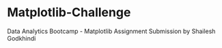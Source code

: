 # Matplotlib-Challenge
Data Analytics Bootcamp - Matplotlib Assignment Submission by Shailesh Godkhindi
